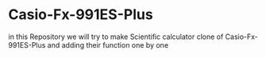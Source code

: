 # Casio-Fx-991ES-Plus
in this Repository we will try to make Scientific calculator clone of Casio-Fx-991ES-Plus and adding their function one by one
